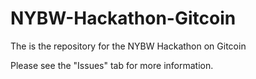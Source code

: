 # NYBW-Hackathon-Gitcoin
The is the repository for the NYBW Hackathon on Gitcoin

Please see the "Issues" tab for more information. 
